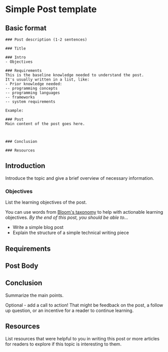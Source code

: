 # Simple Post template

## Basic format

```
### Post description (1-2 sentences)

### Title

### Intro
- Objectives

### Requirements
This is the baseline knowledge needed to understand the post. 
It's usually written in a list, like:
- Prior knowledge needed:
-- programming concepts
-- programming languages
-- frameworks
-- system requirements

Example:

### Post
Main content of the post goes here.



### Conclusion

### Resources
```

## Introduction
Introduce the topic and give a brief overview of necessary information.

### Objectives
List the learning objectives of the post.

You can use words from [Bloom's taxonomy](https://bloomstaxonomy.net/) to help with actionable learning objectives.
_By the end of this post, you should be able to..._
* Write a simple blog post
* Explain the structure of a simple technical writing piece

## Requirements

## Post Body

## Conclusion
Summarize the main points.

Optional - add a call to action! That might be feedback on the post, a follow up question, or an incentive for a reader to continue learning. 

## Resources
List resources that were helpful to you in writing this post or more articles for readers to explore if this topic is interesting to them.
